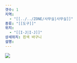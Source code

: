 ```yaml
---
갯수: 1
지역:
  - "[[../../ZONE/사무실|사무실]]"
종류: "[[도구]]"
위치:
  - "[[I-J|I-J]]"
상세위치: 흰색 바구니
설명:
---
```


![](http://192.168.50.22/devices/240821_IMG_0033.jpg)